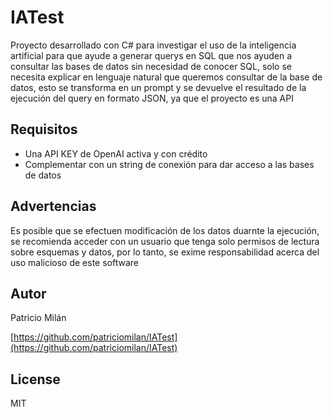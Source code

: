 # IATest
Proyecto desarrollado con C# para investigar el uso de la inteligencia artificial para que ayude a generar querys en SQL que nos ayuden a consultar las bases de datos sin necesidad de conocer SQL, solo se necesita explicar en lenguaje natural que queremos consultar de la base de datos, esto se transforma en un prompt y se devuelve el resultado de la ejecución del query en formato JSON, ya que el proyecto es una API

## Requisitos
- Una API KEY de OpenAI activa y con crédito
- Complementar con un string de conexión para dar acceso a las bases de datos

## Advertencias
Es posible que se efectuen modificación de los datos duarnte la ejecución, se recomienda acceder con un usuario que tenga solo permisos de lectura sobre esquemas y datos, por lo tanto, se exime responsabilidad acerca del uso malicioso de este software

## Autor
Patricio Milán

[https://github.com/patriciomilan/IATest](https://github.com/patriciomilan/IATest)


## License
MIT
